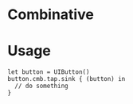 # Combinative

# Usage

```
let button = UIButton()
button.cmb.tap.sink { (button) in
  // do something
}
```
